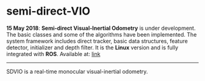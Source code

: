 # semi-direct-VIO

**15 May 2018**:  **Semi-direct Visual-Inertial Odometry** is under development. The basic classes and some of the algorithms have been implemented. The system framework includes direct tracker, basic data structures, feature detector, initializer and depth filter. It is the **Linux** version and is fully integrated with **ROS**. Available at: [link](https://github.com/charlesLovesCpp/semi-direct-VIO)

---

SDVIO is a real-time monocular visual-inertial odometry. 
